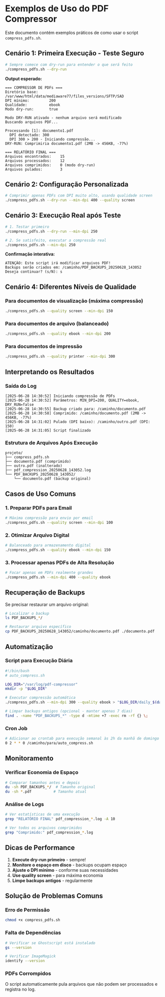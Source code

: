 # Exemplos de Uso do PDF Compressor

Este documento contém exemplos práticos de como usar o script `compress_pdfs.sh`.

## Cenário 1: Primeira Execução - Teste Seguro

```bash
# Sempre comece com dry-run para entender o que será feito
./compress_pdfs.sh --dry-run
```

**Output esperado:**
```
=== COMPRESSOR DE PDFs ===
Diretório base:     /var/www/html/data/mediaware77/files_versions/SFTP/SAD
DPI mínimo:         200
Qualidade:          ebook
Modo dry-run:       true

Modo DRY-RUN ativado - nenhum arquivo será modificado
Buscando arquivos PDF...

Processando [1]: documento1.pdf
  DPI detectado: 300
  DPI 300 > 200 - Iniciando compressão...
DRY-RUN: Comprimiria documento1.pdf (2MB -> 456KB, -77%)

=== RELATÓRIO FINAL ===
Arquivos encontrados:    15
Arquivos processados:    12
Arquivos comprimidos:    0 (modo dry-run)
Arquivos pulados:        3
```

## Cenário 2: Configuração Personalizada

```bash
# Comprimir apenas PDFs com DPI muito alto, usando qualidade screen
./compress_pdfs.sh --dry-run --min-dpi 400 --quality screen
```

## Cenário 3: Execução Real após Teste

```bash
# 1. Testar primeiro
./compress_pdfs.sh --dry-run --min-dpi 250

# 2. Se satisfeito, executar a compressão real
./compress_pdfs.sh --min-dpi 250
```

**Confirmação interativa:**
```
ATENÇÃO: Este script irá modificar arquivos PDF!
Backups serão criados em: /caminho/PDF_BACKUPS_20250628_143052
Deseja continuar? (s/N): s
```

## Cenário 4: Diferentes Níveis de Qualidade

### Para documentos de visualização (máxima compressão)
```bash
./compress_pdfs.sh --quality screen --min-dpi 150
```

### Para documentos de arquivo (balanceado)
```bash
./compress_pdfs.sh --quality ebook --min-dpi 200
```

### Para documentos de impressão
```bash
./compress_pdfs.sh --quality printer --min-dpi 300
```

## Interpretando os Resultados

### Saída do Log
```
[2025-06-28 14:30:52] Iniciando compressão de PDFs
[2025-06-28 14:30:52] Parâmetros: MIN_DPI=200, QUALITY=ebook, DRY_RUN=false
[2025-06-28 14:30:55] Backup criado para: /caminho/documento.pdf
[2025-06-28 14:30:58] Comprimido: /caminho/documento.pdf (2MB -> 456KB, -77%)
[2025-06-28 14:31:02] Pulado (DPI baixo): /caminho/outro.pdf (DPI: 150)
[2025-06-28 14:31:05] Script finalizado
```

### Estrutura de Arquivos Após Execução
```
projeto/
├── compress_pdfs.sh
├── documento.pdf (comprimido)
├── outro.pdf (inalterado)
├── pdf_compression_20250628_143052.log
└── PDF_BACKUPS_20250628_143052/
    └── documento.pdf (backup original)
```

## Casos de Uso Comuns

### 1. Preparar PDFs para Email
```bash
# Máxima compressão para envio por email
./compress_pdfs.sh --quality screen --min-dpi 100
```

### 2. Otimizar Arquivo Digital
```bash
# Balanceado para armazenamento digital
./compress_pdfs.sh --quality ebook --min-dpi 150
```

### 3. Processar apenas PDFs de Alta Resolução
```bash
# Focar apenas em PDFs realmente grandes
./compress_pdfs.sh --min-dpi 400 --quality ebook
```

## Recuperação de Backups

Se precisar restaurar um arquivo original:

```bash
# Localizar o backup
ls PDF_BACKUPS_*/

# Restaurar arquivo específico
cp PDF_BACKUPS_20250628_143052/caminho/documento.pdf ./documento.pdf
```

## Automatização

### Script para Execução Diária
```bash
#!/bin/bash
# auto_compress.sh

LOG_DIR="/var/log/pdf-compressor"
mkdir -p "$LOG_DIR"

# Executar compressão automática
./compress_pdfs.sh --min-dpi 300 --quality ebook > "$LOG_DIR/daily_$(date +%Y%m%d).log" 2>&1

# Limpar backups antigos (opcional - manter apenas 7 dias)
find . -name "PDF_BACKUPS_*" -type d -mtime +7 -exec rm -rf {} \;
```

### Cron Job
```bash
# Adicionar ao crontab para execução semanal às 2h da manhã de domingo
0 2 * * 0 /caminho/para/auto_compress.sh
```

## Monitoramento

### Verificar Economia de Espaço
```bash
# Comparar tamanhos antes e depois
du -sh PDF_BACKUPS_*/  # Tamanho original
du -sh *.pdf          # Tamanho atual
```

### Análise de Logs
```bash
# Ver estatísticas de uma execução
grep "RELATÓRIO FINAL" pdf_compression_*.log -A 10

# Ver todos os arquivos comprimidos
grep "Comprimido:" pdf_compression_*.log
```

## Dicas de Performance

1. **Execute dry-run primeiro** - sempre!
2. **Monitore o espaço em disco** - backups ocupam espaço
3. **Ajuste o DPI mínimo** - conforme suas necessidades
4. **Use quality screen** - para máxima economia
5. **Limpe backups antigos** - regularmente

## Solução de Problemas Comuns

### Erro de Permissão
```bash
chmod +x compress_pdfs.sh
```

### Falta de Dependências
```bash
# Verificar se Ghostscript está instalado
gs --version

# Verificar ImageMagick
identify --version
```

### PDFs Corrompidos
O script automaticamente pula arquivos que não podem ser processados e registra no log.